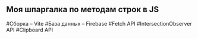## Моя шпаргалка по методам строк в JS

#Сборка – Vite
#База данных – Firebase
#Fetch API
#IntersectionObserver API
#Clipboard API

